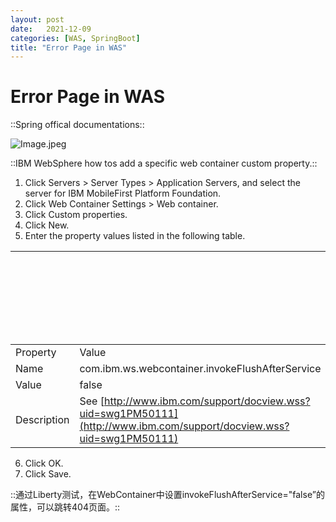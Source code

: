 ```yaml
---
layout: post
date:   2021-12-09
categories: [WAS, SpringBoot]
title: "Error Page in WAS"
---
```



# Error Page in WAS

::Spring offical documentations::

![Image.jpeg]({{site.baseurl}}/images/2021/was-1.jpeg)

::IBM WebSphere how tos add a specific web container custom property.::

   1. Click Servers > Server Types > Application Servers, and select the server for IBM MobileFirst Platform Foundation.
   2. Click Web Container Settings > Web container.
   3. Click Custom properties.
   4. Click New.
   5. Enter the property values listed in the following table.

|             |                                                                                                                      | Table 1. Values for the web container custom property |
| ----------- | -------------------------------------------------------------------------------------------------------------------- | ----------------------------------------------------- |
| Property    | Value                                                                                                                |                                                       |
| Name        | com.ibm.ws.webcontainer.invokeFlushAfterService                                                                      |                                                       |
| Value       | false                                                                                                                |                                                       |
| Description | See [http://www.ibm.com/support/docview.wss?uid=swg1PM50111](http://www.ibm.com/support/docview.wss?uid=swg1PM50111) |                                                       |

   6. Click OK.
   7. Click Save.

::通过Liberty测试，在WebContainer中设置invokeFlushAfterService="false”的属性，可以跳转404页面。::

